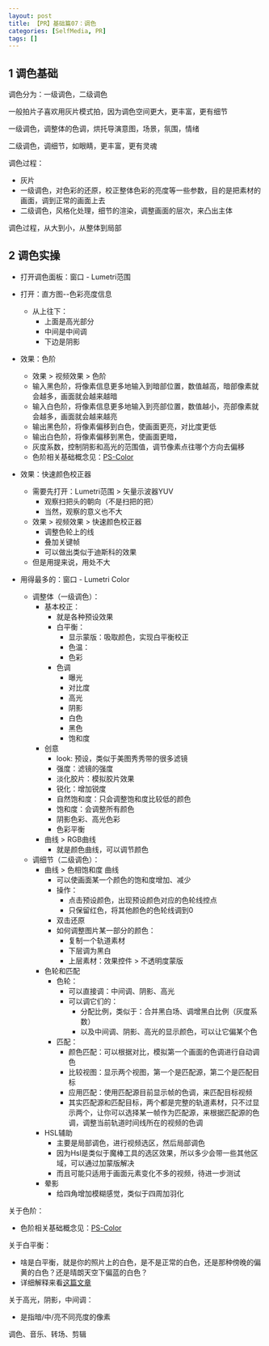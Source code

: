 ```yaml
---
layout: post
title: 【PR】基础篇07：调色
categories: [SelfMedia, PR]
tags: []
---
```


## 1 调色基础

调色分为：一级调色，二级调色

一般拍片子喜欢用灰片模式拍，因为调色空间更大，更丰富，更有细节

一级调色，调整体的色调，烘托导演意图，场景，氛围，情绪

二级调色，调细节，如眼睛，更丰富，更有灵魂


调色过程：
- 灰片
- 一级调色，对色彩的还原，校正整体色彩的亮度等一些参数，目的是把素材的画面，调到正常的画面上去
- 二级调色，风格化处理，细节的渲染，调整画面的层次，来凸出主体

调色过程，从大到小，从整体到局部

## 2 调色实操

- 打开调色面板：窗口 - Lumetri范围

- 打开：直方图--色彩亮度信息
  - 从上往下：
    - 上面是高光部分
    - 中间是中间调
    - 下边是阴影

- 效果：色阶
  - 效果 > 视频效果 > 色阶
  - 输入黑色阶，将像素信息更多地输入到暗部位置，数值越高，暗部像素就会越多，画面就会越来越暗
  - 输入白色阶，将像素信息更多地输入到亮部位置，数值越小，亮部像素就会越多，画面就会越来越亮
  - 输出黑色阶，将像素偏移到白色，使画面更亮，对比度更低
  - 输出白色阶，将像素偏移到黑色，使画面更暗，
  - 灰度系数，控制阴影和高光的范围值，调节像素点往哪个方向去偏移
  - 色阶相关基础概念见：[PS-Color](https://yc913344706.github.io/posts/k8s-install-by-minikube)

- 效果：快速颜色校正器
  - 需要先打开：Lumetri范围 > 矢量示波器YUV
    - 观察扫把头的朝向（不是扫把的把）
    - 当然，观察的意义也不大
  - 效果 > 视频效果 > 快速颜色校正器
    - 调整色轮上的线
    - 叠加关键帧
    - 可以做出类似于迪斯科的效果
  - 但是用提来说，用处不大

- 用得最多的：窗口 - Lumetri Color
  - 调整体（一级调色）：
    - 基本校正：
      - 就是各种预设效果
      - 白平衡：
        - 显示蒙版：吸取颜色，实现白平衡校正
        - 色温：
        - 色彩
      - 色调
        - 曝光
        - 对比度
        - 高光
        - 阴影
        - 白色
        - 黑色
        - 饱和度
    - 创意
      - look: 预设，类似于美图秀秀带的很多滤镜
      - 强度：滤镜的强度
      - 淡化胶片：模拟胶片效果
      - 锐化：增加锐度
      - 自然饱和度：只会调整饱和度比较低的颜色
      - 饱和度：会调整所有颜色
      - 阴影色彩、高光色彩
      - 色彩平衡
    - 曲线 > RGB曲线
      - 就是颜色曲线，可以调节颜色
  - 调细节（二级调色）：
    - 曲线 > 色相饱和度 曲线
      - 可以使画面某一个颜色的饱和度增加、减少
      - 操作：
        - 点击预设颜色，出现预设颜色对应的色轮线控点
        - 只保留红色，将其他颜色的色轮线调到0
      - 双击还原
      - 如何调整图片某一部分的颜色：
        - 复制一个轨道素材
        - 下层调为黑白
        - 上层素材：效果控件 > 不透明度蒙版
    - 色轮和匹配
      - 色轮：
        - 可以直接调：中间调、阴影、高光
        - 可以调它们的：
          - 分配比例，类似于：合并黑白场、调增黑白比例（灰度系数）
          - 以及中间调、阴影、高光的显示颜色，可以让它偏某个色
      - 匹配：
        - 颜色匹配：可以根据对比，模拟第一个画面的色调进行自动调色
        - 比较视图：显示两个视图，第一个是匹配源，第二个是匹配目标
        - 应用匹配：使用匹配源目前显示帧的色调，来匹配目标视频
        - 其实匹配源和匹配目标，两个都是完整的轨道素材，只不过显示两个，让你可以选择某一帧作为匹配源，来根据匹配源的色调，调整当前轨道时间线所在的视频的色调
    - HSL辅助
      - 主要是局部调色，进行视频选区，然后局部调色
      - 因为Hsl是类似于魔棒工具的选区效果，所以多少会带一些其他区域，可以通过加蒙版解决
      - 而且可能只适用于画面元素变化不多的视频，待进一步测试
    - 晕影
      - 给四角增加模糊感觉，类似于四周加羽化


关于色阶：
- 色阶相关基础概念见：[PS-Color](https://yc913344706.github.io/posts/k8s-install-by-minikube)

关于白平衡：
- 啥是白平衡，就是你的照片上的白色，是不是正常的白色，还是那种傍晚的偏黄的白色？还是晴朗天空下偏蓝的白色？
- 详细解释来看[这篇文章](https://zhuanlan.zhihu.com/p/360941709)

关于高光，阴影，中间调：
- 是指暗/中/亮不同亮度的像素

调色、音乐、转场、剪辑

